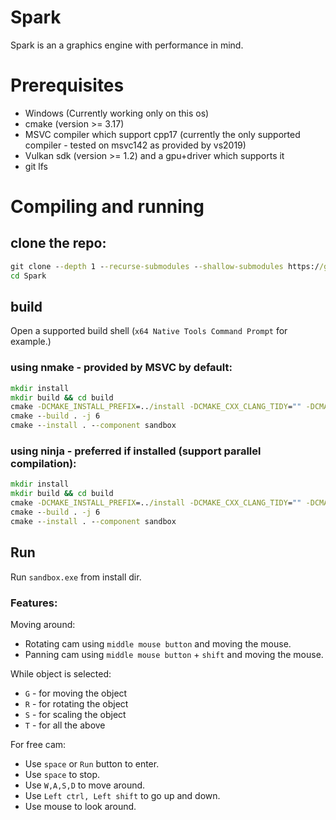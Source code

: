 # Spark

Spark is an a graphics engine with performance in mind.

# Prerequisites

- Windows (Currently working only on this os)
- cmake (version >= 3.17)
- MSVC compiler which support cpp17 (currently the only supported compiler - tested on msvc142 as provided by vs2019)
- Vulkan sdk (version >= 1.2) and a gpu+driver which supports it
- git lfs

# Compiling and running

## clone the repo:

```bat
git clone --depth 1 --recurse-submodules --shallow-submodules https://github.com/NadavT/Spark Spark
cd Spark
```

## build

Open a supported build shell (`x64 Native Tools Command Prompt` for example.)

### using nmake - provided by MSVC by default:

```bat
mkdir install
mkdir build && cd build
cmake -DCMAKE_INSTALL_PREFIX=../install -DCMAKE_CXX_CLANG_TIDY="" -DCMAKE_BUILD_TYPE=Release -G "NMake Makefiles" ..
cmake --build . -j 6
cmake --install . --component sandbox
```

### using ninja - preferred if installed (support parallel compilation):

```bat
mkdir install
mkdir build && cd build
cmake -DCMAKE_INSTALL_PREFIX=../install -DCMAKE_CXX_CLANG_TIDY="" -DCMAKE_BUILD_TYPE=Release -G "Ninja" ..
cmake --build . -j 6
cmake --install . --component sandbox
```

## Run

Run `sandbox.exe` from install dir.

### Features:

Moving around:

- Rotating cam using `middle mouse button` and moving the mouse.
- Panning cam using `middle mouse button` + `shift` and moving the mouse.

While object is selected:

- `G` - for moving the object
- `R` - for rotating the object
- `S` - for scaling the object
- `T` - for all the above

For free cam:

- Use `space` or `Run` button to enter.
- Use `space` to stop.
- Use `W,A,S,D` to move around.
- Use `Left ctrl, Left shift` to go up and down.
- Use mouse to look around.
